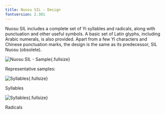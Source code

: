 ```yaml
---
title: Nuosu SIL - Design
fontversion: 2.301
---
```


Nuosu SIL includes a complete set of Yi syllables and radicals, along with punctuation and other useful symbols. A basic set of Latin glyphs, including Arabic numerals, is also provided. Apart from a few Yi characters and Chinese punctuation marks, the design is the same as its predecessor, SIL Nuosu (obsolete).

![Nuosu SIL - Sample](assets/images/silyisample.png){.fullsize}
<!-- PRODUCT SITE IMAGE SRC https://software.sil.org/wp/wp-content/uploads/2019/03/silyisample.png -->
<!-- <figcaption>Nuosu SIL</figcaption> -->

Representative samples:

![Syllables](assets/images/silyisyl.png){.fullsize}
<!-- PRODUCT SITE IMAGE SRC https://software.sil.org/wp/wp-content/uploads/2019/03/silyisyl.png -->
<figcaption>Syllables</figcaption>

![Syllables](assets/images/silyirad.png){.fullsize}
<!-- PRODUCT SITE IMAGE SRC https://software.sil.org/wp/wp-content/uploads/2019/03/silyirad.png -->
<figcaption>Radicals</figcaption>
